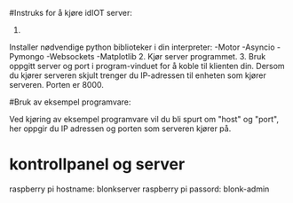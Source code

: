 #Instruks for å kjøre idIOT server:

1.
Installer nødvendige python biblioteker i din interpreter:
	-Motor
	-Asyncio
	-Pymongo
	-Websockets
	-Matplotlib
2.
Kjør server programmet.
3.
Bruk oppgitt server og port i program-vinduet for å koble 
til klienten din.
Dersom du kjører serveren skjult trenger du IP-adressen 
til enheten som kjører serveren. Porten er 8000.

#Bruk av eksempel programvare:

Ved kjøring av eksempel programvare vil du bli spurt 
om "host" og "port", her oppgir du IP adressen og porten som 
serveren kjører på.


# kontrollpanel og server


raspberry pi hostname: blonkserver
raspberry pi passord: blonk-admin
